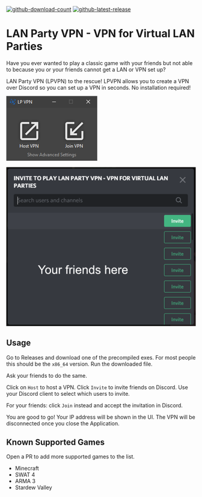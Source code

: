 [![github-download-count](https://img.shields.io/github/v/release/gyf304/lpvpn)](../../releases)
[![github-latest-release](https://img.shields.io/github/downloads/gyf304/lpvpn/total.svg)](../../releases)

# LAN Party VPN - VPN for Virtual LAN Parties

Have you ever wanted to play a classic game with your friends but not
able to because you or your friends cannot get a LAN or VPN set up?

LAN Party VPN (LPVPN) to the rescue! LPVPN allows you to create a VPN
over Discord so you can set up a VPN in seconds. No installation
required!

![lpvpn-screenshot-1](./docs/screenshots/app.png)

![lpvpn-screenshot-2](./docs/screenshots/invite.png)


## Usage

Go to Releases and download one of the precompiled exes. For most
people this should be the `x86_64` version. Run the downloaded file.

Ask your friends to do the same.

Click on `Host` to host a VPN. Click `Invite` to invite friends on
Discord. Use your Discord client to select which users to invite.

For your friends: click `Join` instead and accept the invitation in
Discord.

You are good to go! Your IP address will be shown in the UI. The VPN
will be disconnected once you close the Application.

## Known Supported Games

Open a PR to add more supported games to the list.

* Minecraft
* SWAT 4
* ARMA 3
* Stardew Valley
